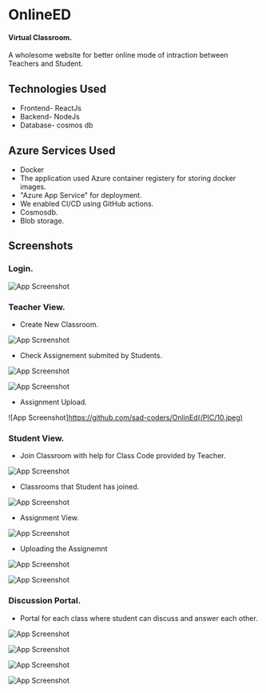 
# OnlineED 
#### Virtual Classroom.


A wholesome website for better online mode of intraction between Teachers and Student.





## Technologies Used

- Frontend-  ReactJs
- Backend- NodeJs
- Database- cosmos db



## Azure Services Used

- Docker
- The application used Azure container registery for storing docker images.
- "Azure App Service" for deployment.
- We enabled CI/CD using GitHub actions.
- Cosmosdb.
- Blob storage.
## Screenshots

### Login. 
![App Screenshot](https://github.com/sad-coders/OnlinEd/tree/master/PIC/4.jpeg)

### Teacher View.

- Create New Classroom.

 ![App Screenshot](https://github.com/sad-coders/OnlinEd/PIC/9.jpeg)

- Check Assignement submited by Students.

 ![App Screenshot](https://github.com/sad-coders/OnlinEd/PIC/11.jpeg)
 
 ![App Screenshot](https://github.com/sad-coders/OnlinEd/PIC/12.jpeg)



- Assignment Upload.

![App Screenshot]https://github.com/sad-coders/OnlinEd(/PIC/10.jpeg)

### Student View.

- Join Classroom with help for Class Code provided by Teacher.

![App Screenshot](https://github.com/sad-coders/OnlinEd/PIC/5.jpeg)

- Classrooms that Student has joined.

![App Screenshot](https://github.com/sad-coders/OnlinEd/PIC/6.jpeg)

- Assignment View.

![App Screenshot](https://github.com/sad-coders/OnlinEd/PIC/13.jpeg)


- Uploading the  Assignemnt 

![App Screenshot](https://github.com/sad-coders/OnlinEd/PIC/7.jpeg)

![App Screenshot](https://github.com/sad-coders/OnlinEd/PIC/8.jpeg)


### Discussion Portal.
- Portal for each class where student can discuss and answer each other.

![App Screenshot](https://github.com/sad-coders/OnlinEd/PIC/14.jpeg)

![App Screenshot](https://github.com/sad-coders/OnlinEd/PIC/1.jpeg)

![App Screenshot](https://github.com/sad-coders/OnlinEd/PIC/2.jpeg)

![App Screenshot](https://github.com/sad-coders/OnlinEd/PIC/3.jpeg)



















